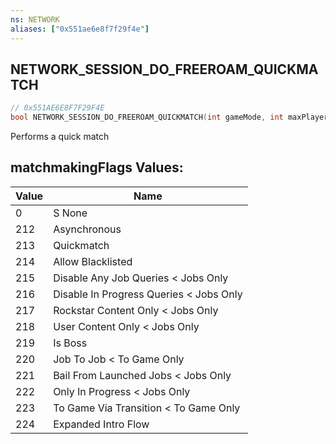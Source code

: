 ```yaml
---
ns: NETWORK
aliases: ["0x551ae6e8f7f29f4e"]
---
```

## NETWORK_SESSION_DO_FREEROAM_QUICKMATCH

```c
// 0x551AE6E8F7F29F4E
bool NETWORK_SESSION_DO_FREEROAM_QUICKMATCH(int gameMode, int maxPlayers, int matchmakingFlags);
```

Performs a quick match

## matchmakingFlags Values:
| Value | Name |
| --- | --- |
| 0 | S None |
| 212 |  Asynchronous |
| 213 |  Quickmatch |
| 214 |  Allow Blacklisted |
| 215 |  Disable Any Job Queries < Jobs Only |
| 216 |  Disable In Progress Queries < Jobs Only |
| 217 |  Rockstar Content Only < Jobs Only |
| 218 |  User Content Only < Jobs Only |
| 219 |  Is Boss |
| 220 |  Job To Job < To Game Only |
| 221 |  Bail From Launched Jobs < Jobs Only |
| 222 |  Only In Progress < Jobs Only |
| 223 |  To Game Via Transition < To Game Only |
| 224 |  Expanded Intro Flow |

